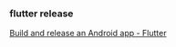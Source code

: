 ###  flutter release


[Build and release an Android app - Flutter](https://flutter.dev/docs/deployment/android "Build and release an Android app - Flutter")


 

```

```
